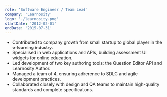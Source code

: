 ```yaml
---
role: 'Software Engineer / Team Lead'
company: 'Learnosity'
logo: './learnosity.png'
startDate: '2012-02-01'
endDate: '2015-07-31'
---
```


- Contributed to company growth from small startup to global player in the e-learning industry.
- Specialised in web applications and APIs, building assessment UI widgets for online education.
- Led development of two key authoring tools: the Question Editor API and Learnosity Author.
- Managed a team of 4, ensuring adherence to SDLC and agile development practices.
- Collaborated closely with design and QA teams to maintain high-quality standards and complete specifications.
